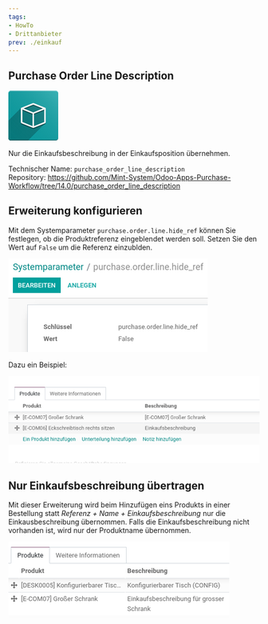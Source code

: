 ```yaml
---
tags:
- HowTo
- Drittanbieter
prev: ./einkauf
---
```

## Purchase Order Line Description
![icon_oms_box](assets/icon_oms_box.png)

Nur die Einkaufsbeschreibung in der Einkaufsposition übernehmen.

Technischer Name: `purchase_order_line_description`\
Repository: <https://github.com/Mint-System/Odoo-Apps-Purchase-Workflow/tree/14.0/purchase_order_line_description>

## Erweiterung konfigurieren

Mit dem Systemparameter `purchase.order.line.hide_ref` können Sie festlegen, ob die Produktreferenz eingeblendet werden soll. Setzen Sie den Wert auf `False` um die Referenz einzublden.

![](assets/Purchase%20Order%20Line%20Description%20Parameter.png)

Dazu ein Beispiel:

![](assets/Purchase%20Order%20Line%20Description%20mit%20Referenz.png)

## Nur Einkaufsbeschreibung übertragen

Mit dieser Erweiterung wird beim Hinzufügen eins Produkts in einer Bestellung statt *Referenz + Name + Einkaufsbeschreibung* nur die Einkausbeschreibung übernommen. Falls die Einkaufsbeschreibung nicht vorhanden ist, wird nur der Produktname übernommen.

![](assets/Purchase%20Order%20Line%20Description.png)
